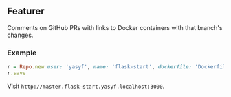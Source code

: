 ## Featurer

Comments on GitHub PRs with links to Docker containers with that branch's changes.

### Example

```ruby
r = Repo.new user: 'yasyf', name: 'flask-start', dockerfile: 'Dockerfile'
r.save
```

Visit `http://master.flask-start.yasyf.localhost:3000`.
